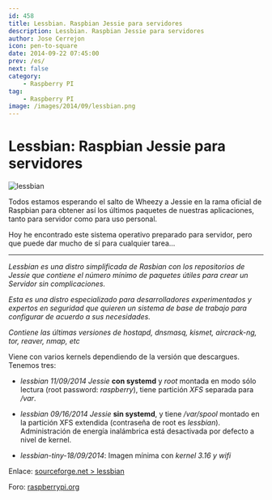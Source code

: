 ```yaml
---
id: 458
title: Lessbian. Raspbian Jessie para servidores
description: Lessbian. Raspbian Jessie para servidores
author: Jose Cerrejon
icon: pen-to-square
date: 2014-09-22 07:45:00
prev: /es/
next: false
category:
    - Raspberry PI
tag:
    - Raspberry PI
image: /images/2014/09/lessbian.png
---
```


# Lessbian: Raspbian Jessie para servidores

![lessbian](/images/2014/09/lessbian.png)

Todos estamos esperando el salto de Wheezy a Jessie en la rama oficial de Raspbian para obtener así los últimos paquetes de nuestras aplicaciones, tanto para servidor como para uso personal.

Hoy he encontrado este sistema operativo preparado para servidor, pero que puede dar mucho de sí para cualquier tarea...

---

_Lessbian es una distro simplificada de Rasbian con los repositorios de Jessie que contiene el número mínimo de paquetes útiles para crear un Servidor sin complicaciones._

_Esta es una distro especializado para desarrolladores experimentados y expertos en seguridad que quieren un sistema de base de trabajo para configurar de acuerdo a sus necesidades._

_Contiene las últimas versiones de hostapd, dnsmasq, kismet, aircrack-ng, tor, reaver, nmap, etc_

Viene con varios kernels dependiendo de la versión que descargues. Tenemos tres:

-   _lessbian 11/09/2014 Jessie_ **con systemd** y _root_ montada en modo sólo lectura (root password: _raspberry_), tiene partición _XFS_ separada para _/var_.

-   _lessbian 09/16/2014 Jessie_ **sin systemd**, y tiene _/var/spool_ montado en la partición XFS extendida (contraseña de root es _lessbian_). Administración de energía inalámbrica está desactivada por defecto a nivel de kernel.

-   _lessbian-tiny-18/09/2014_: Imagen mínima con _kernel 3.16 y wifi_

Enlace: [sourceforge.net > lessbian](https://sourceforge.net/projects/lessbian/)

Foro: [raspberrypi.org](https://www.raspberrypi.org/forums/viewtopic.php?f=66&t=86844)
